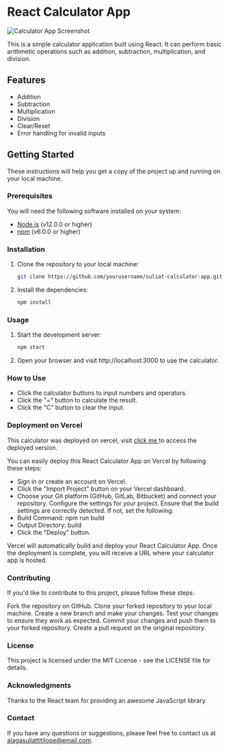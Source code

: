 # React Calculator App

![Calculator App Screenshot](/screenshot.png)

This is a simple calculator application built using React. It can perform basic arithmetic operations such as addition, subtraction, multiplication, and division.

## Features

- Addition
- Subtraction
- Multiplication
- Division
- Clear/Reset
- Error handling for invalid inputs

## Getting Started

These instructions will help you get a copy of the project up and running on your local machine.

### Prerequisites

You will need the following software installed on your system:

- [Node.js](https://nodejs.org/) (v12.0.0 or higher)
- [npm](https://www.npmjs.com/) (v6.0.0 or higher)

### Installation

1. Clone the repository to your local machine:

   ```bash
   git clone https://github.com/yourusername/suliat-calculator-app.git
   
2. Install the dependencies:
    ```bash
   npm install


 ### Usage
  
1. Start the development server:
    ```bash
   npm start
    
2. Open your browser and visit http://localhost:3000 to use the calculator.

### How to Use

- Click the calculator buttons to input numbers and operators.
- Click the "=" button to calculate the result.
- Click the "C" button to clear the input.

### Deployment on Vercel

This calculator was deployed on vercel, visit [click me ]([https://nodejs.org/](https://suliat-calculator-app.vercel.app/)) to access the deployed version.

You can easily deploy this React Calculator App on Vercel by following these steps:

- Sign in or create an account on Vercel.
- Click the "Import Project" button on your Vercel dashboard.
- Choose your Git platform (GitHub, GitLab, Bitbucket) and connect your repository.
  Configure the settings for your project. Ensure that the build settings are correctly detected. If not, set the following:
- Build Command: npm run build
- Output Directory: build
- Click the "Deploy" button.

Vercel will automatically build and deploy your React Calculator App. Once the deployment is complete, you will receive a URL where your calculator app is hosted.

### Contributing

If you'd like to contribute to this project, please follow these steps:

Fork the repository on GitHub.
Clone your forked repository to your local machine.
Create a new branch and make your changes.
Test your changes to ensure they work as expected.
Commit your changes and push them to your forked repository.
Create a pull request on the original repository.

### License

This project is licensed under the MIT License - see the LICENSE file for details.


### Acknowledgments

Thanks to the React team for providing an awesome JavaScript library.

### Contact
If you have any questions or suggestions, please feel free to contact us at alagasuliattitilope@email.com.
